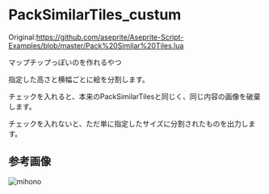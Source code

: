 # PackSimilarTiles_custum
Original:https://github.com/aseprite/Aseprite-Script-Examples/blob/master/Pack%20Similar%20Tiles.lua

マップチップっぽいのを作れるやつ

指定した高さと横幅ごとに絵を分割します。

チェックを入れると、本来のPackSimilarTilesと同じく、同じ内容の画像を破棄します。

チェックを入れないと、ただ単に指定したサイズに分割されたものを出力します。

## 参考画像
![mihono](https://user-images.githubusercontent.com/56217982/108873932-ff682f80-763e-11eb-87be-447cf9641e05.png)
